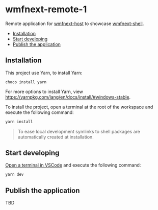 # wmfnext-remote-1

Remote application for [wmfnext-host](https://github.com/patricklafrance/wmfnext-host) to showcase [wmfnext-shell](https://github.com/patricklafrance/wmfnext-shell).

- [Installation](#installation)
- [Start developing](#start-developing)
- [Publish the application](#publish-the-application)

## Installation

This project use Yarn, to install Yarn:

```
choco install yarn
``` 

For more options to install Yarn, view https://yarnpkg.com/lang/en/docs/install/#windows-stable.

To install the project, open a terminal at the root of the workspace and execute the following command:

```bash
yarn install
```

> To ease local development symlinks to shell packages are automatically created at installation.

## Start developing

[Open a terminal in VSCode](https://code.visualstudio.com/docs/editor/integrated-terminal#_managing-multiple-terminals) and execute the following command:

```bash
yarn dev
```

## Publish the application

TBD
